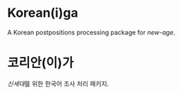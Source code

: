 # Korean(i)ga

A Korean postpositions processing package for *new-age*.


# 코리안(이)가

*신세대*를 위한 한국어 조사 처리 패키지.
